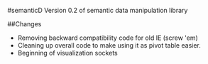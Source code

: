 #semanticD
Version 0.2 of semantic data manipulation library

##Changes
* Removing backward compatibility code for old IE (screw 'em)
* Cleaning up overall code to make using it as pivot table easier.
* Beginning of visualization sockets
